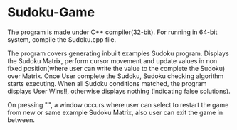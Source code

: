 # Sudoku-Game
The program is made under C++ compiler(32-bit).
For running in 64-bit system, compile the Sudoku.cpp file.

The program covers generating inbuilt examples Sudoku program. Displays the Sudoku Matrix, perform cursor movement and update values in non fixed position(where user can write the value to the complete the Sudoku) over Matrix. Once User complete the Sudoku, Sudoku checking algorithm starts executing. When all Sudoku conditions matched, the program displays User Wins!!, otherwise displays nothing (indicating false solutions).

On pressing ".", a window occurs where user can select to restart the game from new or same example Sudoku Matrix, also user can exit the game in between.

